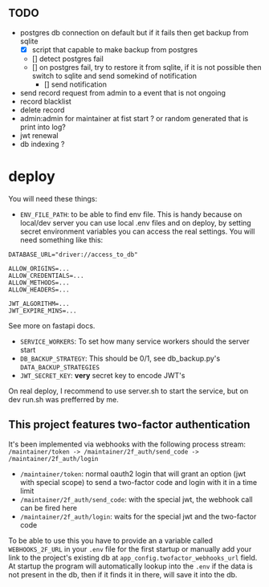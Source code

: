 ## TODO
- postgres db connection on default but if it fails then get backup from sqlite
    - [x] script that capable to make backup from postgres
    - [] detect postgres fail
    - [] on postgres fail, try to restore it from sqlite, if it is not possible then switch to sqlite and send somekind of notification
        - [] send notification 
- send record request from admin to a event that is not ongoing
- record blacklist
- delete record
- admin:admin for maintainer at fist start ? or random generated that is print into log?
- jwt renewal
- db indexing ?


# deploy
You will need these things: 
- `ENV_FILE_PATH`: to be able to find env file. This is handy because on local/dev server you can use local .env files and on deploy, by setting secret environment variables you can access the real settings.
You will need something like this:
```
DATABASE_URL="driver://access_to_db"

ALLOW_ORIGINS=...
ALLOW_CREDENTIALS=...
ALLOW_METHODS=...
ALLOW_HEADERS=...

JWT_ALGORITHM=...
JWT_EXPIRE_MINS=...
```
See more on fastapi docs.
- `SERVICE_WORKERS`: To set how many service workers should the server start
- `DB_BACKUP_STRATEGY`: This should be 0/1, see db_backup.py's `DATA_BACKUP_STRATEGIES`
- `JWT_SECRET_KEY`: **very** secret key to encode JWT's

On real deploy, I recommend to use server.sh to start the service, but on dev run.sh was prefferred by me.

## This project features two-factor authentication
It's been implemented via webhooks with the following process stream:  
`/maintainer/token -> /maintainer/2f_auth/send_code -> /maintainer/2f_auth/login`  

- `/maintainer/token`: normal oauth2 login that will grant an option (jwt with special scope) to send a two-factor code and login with it in a time limit
- `/maintainer/2f_auth/send_code`: with the special jwt, the webhook call can be fired here
- `/maintainer/2f_auth/login`: waits for the special jwt and the two-factor code

To be able to use this you have to provide an a variable called `WEBHOOKS_2F_URL` in your `.env` file for the first startup or manually add your link to the project's existing db at `app_config.twofactor_webhooks_url` field.  
At startup the program will automatically lookup into the `.env` if the data is not present in the db, then if it finds it in there, will save it into the db.